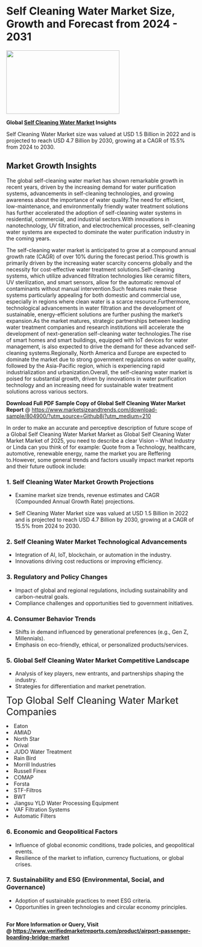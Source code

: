 <H1>Self Cleaning Water Market Size, Growth and Forecast from 2024 - 2031</H1><img class="aligncenter size-medium wp-image-584254" src="https://thirdeyenews.in/wp-content/uploads/2024/09/Global-Market-Research-300x168.jpeg" alt="" width="300" height="168" /><p><strong>Global&nbsp;<a href="https://www.marketsizeandtrends.com/download-sample/804900/?utm_source=Github8j?utm_medium=210">Self Cleaning Water Market</a> Insights</strong></p><p>Self Cleaning Water Market size was valued at USD 1.5 Billion in 2022 and is projected to reach USD 4.7 Billion by 2030, growing at a CAGR of 15.5% from 2024 to 2030.</p><p><h2>Market Growth Insights</h2> <p>The global self-cleaning water market has shown remarkable growth in recent years, driven by the increasing demand for water purification systems, advancements in self-cleaning technologies, and growing awareness about the importance of water quality.The need for efficient, low-maintenance, and environmentally friendly water treatment solutions has further accelerated the adoption of self-cleaning water systems in residential, commercial, and industrial sectors.With innovations in nanotechnology, UV filtration, and electrochemical processes, self-cleaning water systems are expected to dominate the water purification industry in the coming years.</p> <p>The self-cleaning water market is anticipated to grow at a compound annual growth rate (CAGR) of over 10% during the forecast period.This growth is primarily driven by the increasing water scarcity concerns globally and the necessity for cost-effective water treatment solutions.Self-cleaning systems, which utilize advanced filtration technologies like ceramic filters, UV sterilization, and smart sensors, allow for the automatic removal of contaminants without manual intervention.Such features make these systems particularly appealing for both domestic and commercial use, especially in regions where clean water is a scarce resource.Furthermore, technological advancements in water filtration and the development of sustainable, energy-efficient solutions are further pushing the market’s expansion.As the market matures, strategic partnerships between leading water treatment companies and research institutions will accelerate the development of next-generation self-cleaning water technologies.The rise of smart homes and smart buildings, equipped with IoT devices for water management, is also expected to drive the demand for these advanced self-cleaning systems.Regionally, North America and Europe are expected to dominate the market due to strong government regulations on water quality, followed by the Asia-Pacific region, which is experiencing rapid industrialization and urbanization.Overall, the self-cleaning water market is poised for substantial growth, driven by innovations in water purification technology and an increasing need for sustainable water treatment solutions across various sectors.<p><span class=""><strong>Download Full PDF Sample Copy of Global Self Cleaning Water Market Report</strong> @ <a href="https://www.marketsizeandtrends.com/download-sample/804900/?utm_source=Github8j?utm_medium=210" target="_blank">https://www.marketsizeandtrends.com/download-sample/804900/?utm_source=Github8j?utm_medium=210</a></span></p><p>In order to make an accurate and perceptive description of future scope of a Global&nbsp;Self Cleaning Water Market Market as Global&nbsp;Self Cleaning Water Market Market of 2025, you need to describe a clear Vision &ndash; What Industry or Linda can you think of for example: Quote from a Technology, healthcare, automotive, renewable energy, name the market you are Reffering to.However, some general trends and factors usually impact market reports and their future outlook include:</p><h3>1.&nbsp;<strong>Self Cleaning Water Market Growth Projections</strong></h3><ul><li>Examine market size trends, revenue estimates and CAGR (Compounded Annual Growth Rate) projections.</li><li><p>Self Cleaning Water Market size was valued at USD 1.5 Billion in 2022 and is projected to reach USD 4.7 Billion by 2030, growing at a CAGR of 15.5% from 2024 to 2030.</p></li></ul><h3>2.&nbsp;<strong>Self Cleaning Water Market Technological Advancements</strong></h3><ul><li>Integration of AI, IoT, blockchain, or automation in the industry.</li><li>Innovations driving cost reductions or improving efficiency.</li></ul><h3>3.&nbsp;<strong>Regulatory and Policy Changes</strong></h3><ul><li>Impact of global and regional regulations, including sustainability and carbon-neutral goals.</li><li>Compliance challenges and opportunities tied to government initiatives.</li></ul><h3>4.&nbsp;<strong>Consumer Behavior Trends</strong></h3><ul><li>Shifts in demand influenced by generational preferences (e.g., Gen Z, Millennials).</li><li>Emphasis on eco-friendly, ethical, or personalized products/services.</li></ul><h3>5.&nbsp;<strong>Global Self Cleaning Water Market Competitive Landscape</strong></h3><ul><li>Analysis of key players, new entrants, and partnerships shaping the industry.</li><li>Strategies for differentiation and market penetration.</li></ul><p data-pm-slice="1 1 []"><span style="color: inherit; font-family: inherit; font-size: 25px;">Top Global Self Cleaning Water Market Companies</span></p><div class="" data-test-id=""><p><li>Eaton</li><li> AMIAD</li><li> North Star</li><li> Orival</li><li> JUDO Water Treatment</li><li> Rain Bird</li><li> Morrill Industries</li><li> Russell Finex</li><li> COMAP</li><li> Forsta</li><li> STF-Filtros</li><li> BWT</li><li> Jiangsu YLD Water Processing Equipment</li><li> VAF Filtration Systems</li><li> Automatic Filters</li></p></div><h3>6.&nbsp;<strong>Economic and Geopolitical Factors</strong></h3><ul><li>Influence of global economic conditions, trade policies, and geopolitical events.</li><li>Resilience of the market to inflation, currency fluctuations, or global crises.</li></ul><h3>7.&nbsp;<strong>Sustainability and ESG (Environmental, Social, and Governance)</strong></h3><ul><li>Adoption of sustainable practices to meet ESG criteria.</li><li>Opportunities in green technologies and circular economy principles.</li></ul><h2><strong style="font-size: 14px;">For More Information or Query, Visit @&nbsp;</strong><a style="background-color: #ffffff; font-size: 14px;" href="https://www.marketsizeandtrends.com/report/self-cleaning-water-market/" target="_blank">https://www.verifiedmarketreports.com/product/airport-passenger-boarding-bridge-market</a></h2>